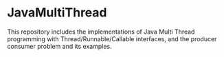 # JavaMultiThread
This repository includes the implementations of Java Multi Thread programming with Thread/Runnable/Callable interfaces, and the producer consumer problem and its examples.
